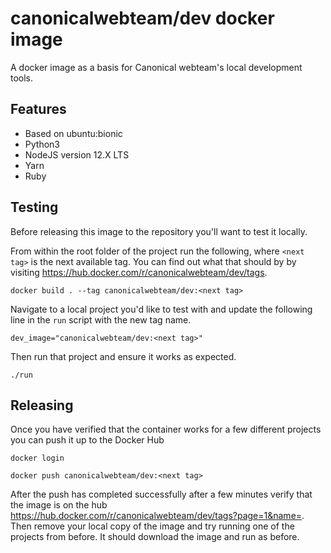 # canonicalwebteam/dev docker image

A docker image as a basis for Canonical webteam's local development tools.

## Features

- Based on ubuntu:bionic
- Python3
- NodeJS version 12.X LTS
- Yarn
- Ruby

## Testing

Before releasing this image to the repository you'll want to test it locally.

From within the root folder of the project run the following, where `<next tag>` is the next available tag. You can find out what that should by by visiting https://hub.docker.com/r/canonicalwebteam/dev/tags.

`docker build . --tag canonicalwebteam/dev:<next tag>`

Navigate to a local project you'd like to test with and update the following line in the `run` script with the new tag name.

`dev_image="canonicalwebteam/dev:<next tag>"`

Then run that project and ensure it works as expected.

`./run`

## Releasing

Once you have verified that the container works for a few different projects you can push it up to the Docker Hub

`docker login`

`docker push canonicalwebteam/dev:<next tag>`

After the push has completed successfully after a few minutes verify that the image is on the hub https://hub.docker.com/r/canonicalwebteam/dev/tags?page=1&name=<next tag>. Then remove your local copy of the image and try running one of the projects from before. It should download the image and run as before.
